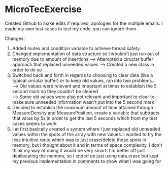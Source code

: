 # MicroTecExercise

Created Github to make edits if required, apologies for the multiple emails. I made my own test cases to test my code, you can ignore them.

Changes:
1. Added mutex and condition variable to achieve thread safety
2. Changed implementation of data structure so I wouldn't just run out of memory due to amount of insertions
--> Attempted a ciruclar buffer approach that replaced unneeded values
--> Created a new class in order to do so
3. Switched back and forth in regards to choosing to clear data (like a typical circular buffer) or to keep old values, ran into two problems...<br/>
--> Old values were relevant and important at times to establish the 5 second mark so they couldn't be cleared <br/>
--> Some old values were also not relevant and important to clear to make sure unneeded information wasn't put into the 5 second mark <br/>
4. Decided to establish the maximum amount of time attained through MeasureDensity and MeasurePosition, create a variable that subtracts that value by 5s in order to get the last 5 seconds which from my test cases seems to work 
5. I at first basically created a system where I just replaced old unneeded values within the spots of the array with new values. I wanted to try the less intuitive route which was to just erase/delete those spots in memory, but I thought about it and in terms of space complexity, I don't think my way of doing it would be very smart. I'm better off just deallocating the memory, so I ended up just using data.erase but kept my previous implementation in comments to show what I was going for 
